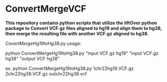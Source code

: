 # ConvertMergeVCF
**This repository contains python scripts that utilize the liftOver python package to Convert VCF.gz files aligned to hg19 and align them to hg38, then merge the resulting file with another VCF.gz aligned to hg38.**  

*CovertMergeHg19toHg38.py usage:*

python ConvertMergeHg19toHg38.py "input VCF.gz hg19" "input VCF.gz hg38" "output VCF hg38"

ex. python ConvertMergeHg19toHg38.py 1chr22hg19.VCF.gz 2chr22hg38.VCF.gz outchr22hg38.vcf
